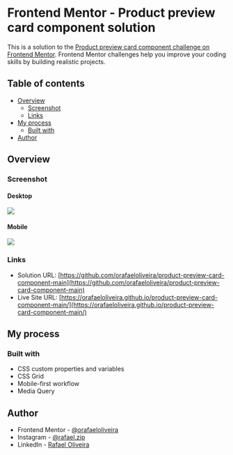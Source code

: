
# Frontend Mentor - Product preview card component solution

This is a solution to the [Product preview card component challenge on Frontend Mentor](https://www.frontendmentor.io/challenges/product-preview-card-component-GO7UmttRfa). Frontend Mentor challenges help you improve your coding skills by building realistic projects. 

## Table of contents

- [Overview](#overview)
  - [Screenshot](#screenshot)
  - [Links](#links)
- [My process](#my-process)
  - [Built with](#built-with)
- [Author](#author)
## Overview

### Screenshot
#### Desktop
![](https://i.imgur.com/S84vtwr.png)
#### Mobile
![](https://i.imgur.com/C0ThyDI.png)

### Links

- Solution URL: [https://github.com/orafaeloliveira/product-preview-card-component-main](https://github.com/orafaeloliveira/product-preview-card-component-main)
- Live Site URL: [https://orafaeloliveira.github.io/product-preview-card-component-main/](https://orafaeloliveira.github.io/product-preview-card-component-main/)

## My process

### Built with

- CSS custom properties and variables
- CSS Grid
- Mobile-first workflow
- Media Query

## Author

- Frontend Mentor - [@orafaeloliveira](https://www.frontendmentor.io/profile/orafaeloliveira)
- Instagram - [@rafael.zip](https://www.instagram.com/rafael.zip)
- LinkedIn - [Rafael Oliveira](https://www.linkedin.com/in/rafaeloliveira-ds/)